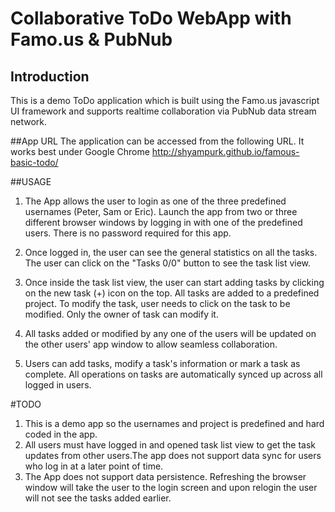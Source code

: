 
# Collaborative ToDo WebApp with Famo.us &amp; PubNub

## Introduction
This is a demo ToDo application which is built using the Famo.us javascript UI framework and supports realtime collaboration
via PubNub data stream network. 

##App URL
The application can be accessed from the following URL. It works best under Google Chrome
http://shyampurk.github.io/famous-basic-todo/

##USAGE
1. The App allows the user to login as one of the three predefined usernames (Peter, Sam or Eric). Launch the app from two or three different browser windows by logging in with one of the predefined users. There is no password required for this app.

2. Once logged in, the user can see the general statistics on all the tasks. The user can click on the "Tasks 0/0" button to see the task list view.

3. Once inside the task list view, the user can start adding tasks by clicking on the new task (+) icon on the top. All tasks are added to a predefined project. To modify the task, user needs to click on the task to be modified. Only the owner of task can modify it.

4. All tasks added or modified by any one of the users will be updated on the other users' app window to allow seamless collaboration.

5. Users can add tasks, modify a task's information or mark a task as complete. All operations on tasks are automatically synced up across all logged in users.

#TODO
1. This is a demo app so the usernames and project is predefined and hard coded in the app.
2. All users must have logged in and opened task list view to get the task updates from other users.The app does not support data sync for users who log in at a later point of time.
3. The App does not support data persistence. Refreshing the browser window will take the user to the login screen and upon relogin the user will not see the tasks added earlier.
